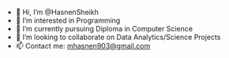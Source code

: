- 👋 Hi, I’m @HasnenSheikh
- 👀 I’m interested in Programming
- 🌱 I’m currently pursuing Diploma in Computer Science
- 💞️ I’m looking to collaborate on Data Analytics/Science Projects
- 📫 Contact me: mhasnen903@gmail.com

<!---
HasnenSheikh/HasnenSheikh is a ✨ special ✨ repository because its `README.md` (this file) appears on your GitHub profile.
You can click the Preview link to take a look at your changes.
--->
